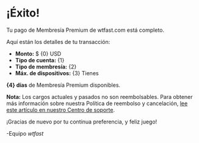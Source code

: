 # ¡Éxito! 

Tu pago de Membresía Premium de wtfast.com está completo. 

Aquí están los detalles de tu transacción: 

* **Monto:** $ {0} USD
* **Tipo de cuenta:** {1}
* **Tipo de membresía:** {2}
* **Máx. de dispositivos:** {3} Tienes 

**{4} días** de Membresía Premium disponibles.  

**Nota:** Los cargos actuales y pasados ​​no son reembolsables. Para obtener más información sobre nuestra Política de reembolso y cancelación, [lee este artículo en nuestro Centro de soporte](https://wtfast.zendesk.com/hc/en-us/articles/210389223-Refund-and-Cancellation-Policy-). 

¡Gracias de nuevo por tu continua preferencia, y feliz juego! 

-Equipo *wtfast*
